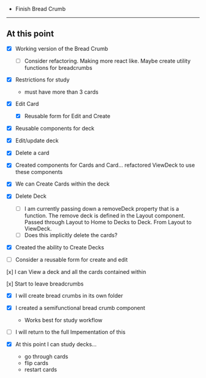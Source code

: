 * Finish Bread Crumb

---

## At this point

- [x] Working version of the Bread Crumb
  - [ ] Consider refactoring. Making more react like. Maybe create utility functions for breadcrumbs

- [x] Restrictions for study
  - must have more than 3 cards

- [x] Edit Card
  - [x] Reusable form for Edit and Create

- [x] Reusable components for deck

- [x] Edit/update deck

- [x] Delete a card

- [x] Created components for Cards and Card... refactored ViewDeck to use these components

- [x] We can Create Cards within the deck

- [x] Delete Deck
  - [ ] I am currently passing down a removeDeck
        property that is a function. The remove deck is defined in the Layout component.
        Passed through Layout to Home to Decks to Deck. From Layout to ViewDeck.
  - [ ] Does this implicitly delete the cards?
- [x] Created the ability to Create Decks
- [ ] Consider a reusable form for create and edit

[x] I can View a deck and all the cards contained within

[x] Start to leave breadcrumbs

- [x] I will create bread crumbs in its own folder
- [x] I created a semifunctional bread crumb component
  - Works best for study workflow
- [ ] I will return to the full Impementation of this

- [x] At this point I can study decks...
  - go through cards
  - flip cards
  - restart cards
